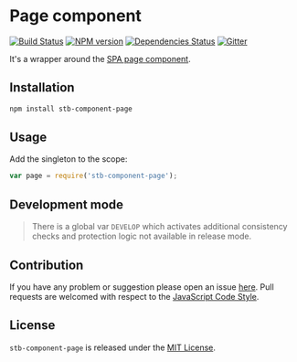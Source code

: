 Page component
==============

[![Build Status](https://img.shields.io/travis/stbsdk/component-page.svg?style=flat-square)](https://travis-ci.org/stbsdk/component-page)
[![NPM version](https://img.shields.io/npm/v/stb-component-page.svg?style=flat-square)](https://www.npmjs.com/package/stb-component-page)
[![Dependencies Status](https://img.shields.io/david/stbsdk/component-page.svg?style=flat-square)](https://david-dm.org/stbsdk/component-page)
[![Gitter](https://img.shields.io/badge/gitter-join%20chat-blue.svg?style=flat-square)](https://gitter.im/DarkPark/stbsdk)


It's a wrapper around the [SPA page component](https://github.com/spasdk/component-page).


## Installation ##

```bash
npm install stb-component-page
```


## Usage ##

Add the singleton to the scope:

```js
var page = require('stb-component-page');
```


## Development mode ##

> There is a global var `DEVELOP` which activates additional consistency checks and protection logic not available in release mode.


## Contribution ##

If you have any problem or suggestion please open an issue [here](https://github.com/stbsdk/component-page/issues).
Pull requests are welcomed with respect to the [JavaScript Code Style](https://github.com/DarkPark/jscs).


## License ##

`stb-component-page` is released under the [MIT License](license.md).
